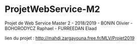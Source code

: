 # ProjetWebService-M2
Projet de Web Service Master 2 - 2018/2019 - BONIN Olivier - BOHORODYCZ Raphael - FURREEDAN Elaad

lien du projet : http://mahdi.zargayouna.free.fr/MLV/Projet2019
